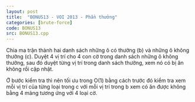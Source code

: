 ```yaml
---
layout: post
title:  "BONUS13 - VOI 2013 - Phần thưởng"
categories: [brute-force]
code: BONUS13
src: BONUS13.cpp
---
```


Chia ma trận thành hai danh sách những ô có thưởng (b) và những ô không thưởng (c). Duyệt 4 vị trí cho 4 con cờ trong danh sách những ô không thưởng, sau đó duyệt từng vị trí trong danh sách thưởng, xem nó có bị ăn không rồi cập nhật. 

Ở bước kiểm tra thì nên tối ưu trong O(1) bằng cách trước đó kiểm tra xem mỗi vị trí của từng loại trong c với mỗi vị trí trong b xem có ăn được không bằng 4 mảng tương ứng với 4 loại cờ.